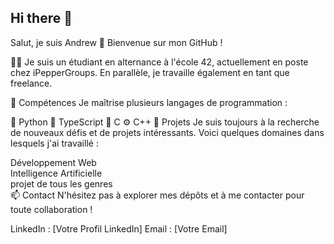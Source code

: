 ## Hi there 👋

Salut, je suis Andrew 👋
Bienvenue sur mon GitHub !

👨‍💻 Je suis un étudiant en alternance à l'école 42, actuellement en poste chez iPepperGroups. En parallèle, je travaille également en tant que freelance.

🌟 Compétences
Je maîtrise plusieurs langages de programmation :

🐍 Python 
🦄 TypeScript 
🔧 C 
⚙️ C++ 
🚀 Projets 
Je suis toujours à la recherche de nouveaux défis et de projets intéressants. Voici quelques domaines dans lesquels j'ai travaillé :

Développement Web  
Intelligence Artificielle  
projet de tous les genres  
📫 Contact
N'hésitez pas à explorer mes dépôts et à me contacter pour toute collaboration !

LinkedIn : [Votre Profil LinkedIn]
Email : [Votre Email]

<!--
**androuuid/androuuid** is a ✨ _special_ ✨ repository because its `README.md` (this file) appears on your GitHub profile.

Here are some ideas to get you started:

- 🔭 I’m currently working on ...
- 🌱 I’m currently learning ...
- 👯 I’m looking to collaborate on ...
- 🤔 I’m looking for help with ...
- 💬 Ask me about ...
- 📫 How to reach me: ...
- 😄 Pronouns: ...
- ⚡ Fun fact: ...
-->
